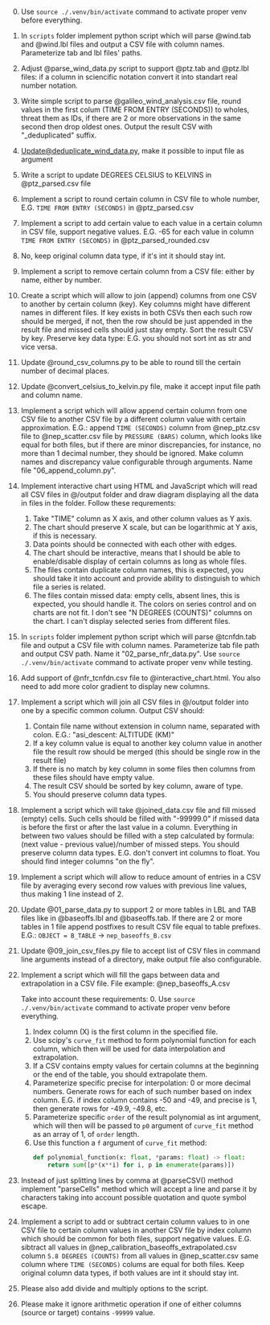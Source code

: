 0. Use `source ./.venv/bin/activate` command to activate proper venv before everything.
1. In `scripts` folder implement python script which will parse @wind.tab and @wind.lbl files and output a CSV file with column names. Parameterize tab and lbl files' paths.
2. Adjust @parse_wind_data.py script to support @ptz.tab and @ptz.lbl files: if a column in sciencific notation convert it into standart real number notation.
3. Write simple script to parse @galileo_wind_analysis.csv file, round values in the first colum (TIME FROM ENTRY (SECONDS)) to wholes, threat them as IDs, if there are 2 or more observations in the same second then drop oldest ones. Output the result CSV with "_deduplicated" suffix.
4. Update@deduplicate_wind_data.py, make it possible to input file as argument
5. Write a script to update DEGREES CELSIUS to KELVINS in @ptz_parsed.csv file
6. Implement a script to round certain column in CSV file to whole number, E.G. `TIME FROM ENTRY (SECONDS)` in @ptz_parsed.csv 
7. Implement a script to add certain value to each value in a certain column in CSV file, support negative values. E.G. -65 for each value in column `TIME FROM ENTRY (SECONDS)` in  @ptz_parsed_rounded.csv 
8. No, keep original column data type, if it's int it should stay int.
9. Implement a script to remove certain column from a CSV file: either by name, either by number.
10. Create a script which will allow to join (append) columns from one CSV to another by certain column (key). Key columns might have different names in different files. If key exists in both CSVs then each such row should be merged, if not, then the row should be just appended in the result file and missed cells should just stay empty. Sort the result CSV by key. Preserve key data type: E.G. you should not sort int as str and vice versa.
11. Update @round_csv_columns.py to be able to round till the certain number of decimal places.
12. Update @convert_celsius_to_kelvin.py file, make it accept input file path and column name.
13. Implement a script which will allow append certain column from one CSV file to another CSV file by a different column value with certain approximation.
E.G.: append `TIME (SECONDS)` column from @nep_ptz.csv file to @nep_scatter.csv file by `PRESSURE (BARS)` column, which looks like equal for both files, but if there are minor discrepancies, for instance, no more than 1 decimal number, they should be ignored. Make column names and discrepancy value configurable through arguments. Name file "06_append_column.py".
14. Implement interactive chart using HTML and JavaScript which will read all CSV files in @/output folder and draw diagram displaying all the data in files in the folder. Follow these requrements:
    1. Take "TIME" column as X axis, and other column values as Y axis.
    2. The chart should preserve X scale, but can be logarithmic at Y axis, if this is necessary.
    3. Data points should be connected with each other with edges.
    4. The chart should be interactive, means that I should be able to enable/disable display of certain columns as long as whole files.
    5. The files contain duplicate column names, this is expected, you should take it into account and provide ability to distinguish to which file a series is related.
    6. The files contain missed data: empty cells, absent lines, this is expected, you should handle it.
    The colors on series control and on charts are not fit.
    I don't see "N DEGREES (COUNTS)" columns on the chart.
    I can't display selected series from different files.
14. In `scripts` folder implement python script which will parse @tcnfdn.tab file and output a CSV file with column names. Parameterize tab file path and output CSV path. Name it "02_parse_nfr_data.py". Use `source ./.venv/bin/activate` command to activate proper venv while testing.
15. Add support of @nfr_tcnfdn.csv file to @interactive_chart.html. You also need to add more color gradient to display new columns.
16. Implement a script which will join all CSV files in @/output folder into one by a specific common column. Output CSV should:
    1. Contain file name without extension in column name, separated with colon. E.G.: "asi_descent: ALTITUDE (KM)"
    2. If a key column value is equal to another key column value in another file the result row should be merged (this should be single row in the result file)
    3. If there is no match by key column in some files then columns from these files should have empty value.
    4. The result CSV should be sorted by key column, aware of type.
    5. You should preserve column data types.
17. Implement a script which will take @joined_data.csv file and fill missed (empty) cells. Such cells should be filled with "-99999.0" if missed data is before the first or after the last value in a column. Everything in between two values should be filled with a step calculated by formula: (next value - previous value)/number of missed steps. You should preserve column data types. E.G. don't convert int columns to float. You should find integer columns "on the fly".
18. Implement a script which will allow to reduce amount of entries in a CSV file by averaging every second row values with previous line values, thus making 1 line instead of 2.
19. Update @01_parse_data.py to support 2 or more tables in LBL and TAB files like in @baseoffs.lbl and @baseoffs.tab. If there are 2 or more tables in 1 file append postfixes to result CSV file equal to table prefixes. E.G.: `OBJECT = B_TABLE` -> `nep_baseoffs_B.csv`
20. Update @09_join_csv_files.py file to accept list of CSV files in command line arguments instead of a directory, make output file also configurable.
21. Implement a script which will fill the gaps between data and extrapolation in a CSV file. File example: @nep_baseoffs_A.csv

    Take into account these requirements:
    0. Use `source ./.venv/bin/activate` command to activate proper venv before everything.
    1. Index column (X) is the first column in the specified file.
    2. Use scipy's `curve_fit` method to form polynomial function for each column, which then will be used for data interpolation and extrapolation.
    3. If a CSV contains empty values for certain columns at the beginning or the end of the table, you should extrapolate them.
    4. Parameterize specific precise for interpolation: 0 or more decimal numbers. Generate rows for each of such number based on index column. E.G. if index column contains -50 and -49, and precise is 1, then generate rows for -49.9, -49.8, etc.
    5. Parameterize specific `order` of the result polynomial as int argument, which will then will be passed to `p0` argument of `curve_fit` method as an array of 1, of `order` length.
    6. Use this function a `f` argument of `curve_fit` method:
        ```python
        def polynomial_function(x: float, *params: float) -> float:
            return sum([p*(x**i) for i, p in enumerate(params)])
        ```
22. Instead of just splitting lines by comma at @parseCSV() method implement "parseCells" method which will accept a line and parse it by characters taking into account possible quotation and quote symbol escape.
23. Implement a script to add or subtract certain column values to in one CSV file to  certain column values in another CSV file by index column which should be common for both files, support negative values. E.G. sibtract all values in @nep_calibration_baseoffs_extrapolated.csv column `5.8 DEGREES (COUNTS)` from all values in @nep_scatter.csv same column where `TIME (SECONDS)` colums are equal for both files. Keep original column data types, if both values are int it should stay int.
24. Please also add divide and multiply options to the script.
25. Please make it ignore arithmetic operation if one of either columns (source or target) contains `-99999` value.
